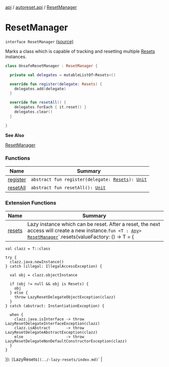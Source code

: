 [api](../../index.md) / [autoreset.api](../index.md) / [ResetManager](./index.md)

# ResetManager

`interface ResetManager` [(source)](https://github.com/RBusarow/AutoReset/tree/master/api/src/main/kotlin/autoreset/api/ResetManager.kt#L24)

Marks a class which is capable of tracking and resetting multiple [Resets](../-resets/index.md) instances.

``` kotlin
class UnsafeResetManager : ResetManager {

  private val delegates = mutableListOf<Resets>()

  override fun register(delegate: Resets) {
    delegates.add(delegate)
  }

  override fun resetAll() {
    delegates.forEach { it.reset() }
    delegates.clear()
  }

}
```

**See Also**

[ResetManager](./index.md)

### Functions

| Name | Summary |
|---|---|
| [register](register.md) | `abstract fun register(delegate: `[`Resets`](../-resets/index.md)`): `[`Unit`](https://kotlinlang.org/api/latest/jvm/stdlib/kotlin/-unit/index.html) |
| [resetAll](reset-all.md) | `abstract fun resetAll(): `[`Unit`](https://kotlinlang.org/api/latest/jvm/stdlib/kotlin/-unit/index.html) |

### Extension Functions

| Name | Summary |
|---|---|
| [resets](../resets.md) | Lazy instance which can be reset.  After a reset, the next access will create a new instance.`fun <T : `[`Any`](https://kotlinlang.org/api/latest/jvm/stdlib/kotlin/-any/index.html)`> `[`ResetManager`](./index.md)`.resets(valueFactory: () -> T = {
    val clazz = T::class

    try {
      clazz.java.newInstance()
    } catch (illegal: IllegalAccessException) {

      val obj = clazz.objectInstance

      if (obj != null && obj is Resets) {
        obj
      } else {
        throw LazyResetDelegateObjectException(clazz)
      }
    } catch (abstract: InstantiationException) {

      when {
        clazz.java.isInterface -> throw LazyResetDelegateInterfaceException(clazz)
        clazz.isAbstract       -> throw LazyResetDelegateAbstractException(clazz)
        else                   -> throw LazyResetDelegateNonDefaultConstructorException(clazz)
      }
    }

  }): `[`LazyResets`](../-lazy-resets/index.md)`<T>` |
